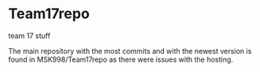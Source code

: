# Team17repo
team 17 stuff

The main repository with the most commits and with the newest version is found in MSK998/Team17repo as there were issues with the hosting.
